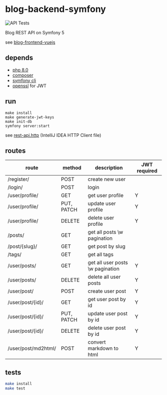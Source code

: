 # blog-backend-symfony

![API Tests](https://github.com/qbbr/blog-backend-symfony/workflows/API%20Tests/badge.svg)

Blog REST API on Symfony 5

see [blog-frontend-vuejs](https://github.com/qbbr/blog-fontend-vuejs)

## depends

 * [php 8.0](https://www.php.net/)
 * [composer](https://getcomposer.org/download/)
 * [symfony cli](https://symfony.com/download)
 * [openssl](https://www.openssl.org/) for JWT

## run

```
make install
make generate-jwt-keys
make init-db
symfony server:start
```

see [rest-api.http](rest-api.http) (IntelliJ IDEA HTTP Client file)

## routes

| route               | method     | description                      | JWT required |
|---------------------|------------|----------------------------------|--------------|
| /register/          | POST       | create new user                  |              |
| /login/             | POST       | login                            |              |
| /user/profile/      | GET        | get user profile                 | Y            |
| /user/profile/      | PUT, PATCH | update user profile              | Y            |
| /user/profile/      | DELETE     | delete user profile              | Y            |
| /posts/             | GET        | get all posts \w pagination      |              |
| /post/{slug}/       | GET        | get post by slug                 |              |
| /tags/              | GET        | get all tags                     |              |
| /user/posts/        | GET        | get all user posts \w pagination | Y            |
| /user/posts/        | DELETE     | delete all user posts            | Y            |
| /user/post/         | POST       | create user post                 | Y            |
| /user/post/{id}/    | GET        | get user post by id              | Y            |
| /user/post/{id}/    | PUT, PATCH | update user post by id           | Y            |
| /user/post/{id}/    | DELETE     | delete user post by id           | Y            |
| /user/post/md2html/ | POST       | convert markdown to html         | Y            |

## tests

```bash
make install
make test
```
